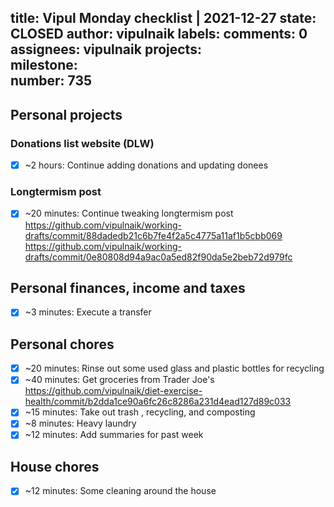 title:	Vipul Monday checklist | 2021-12-27
state:	CLOSED
author:	vipulnaik
labels:	
comments:	0
assignees:	vipulnaik
projects:	
milestone:	
number:	735
--
## Personal projects

### Donations list website (DLW)

- [x] ~2 hours: Continue adding donations and updating donees

### Longtermism post

- [x] ~20 minutes: Continue tweaking longtermism post https://github.com/vipulnaik/working-drafts/commit/88dadedb21c6b7fe4f2a5c4775a11af1b5cbb069 https://github.com/vipulnaik/working-drafts/commit/0e80808d94a9ac0a5ed82f90da5e2beb72d979fc

## Personal finances, income and taxes

- [x] ~3 minutes: Execute a transfer

## Personal chores

- [x] ~20 minutes: Rinse out some used glass and plastic bottles for recycling
- [x] ~40 minutes: Get groceries from Trader Joe's https://github.com/vipulnaik/diet-exercise-health/commit/b2dda1ce90a6fc26c8286a231d4ead127d89c033 
- [x] ~15 minutes: Take out trash , recycling, and composting
- [x] ~8 minutes: Heavy laundry
- [x] ~12 minutes: Add summaries for past week 
 
## House chores

- [x] ~12 minutes: Some cleaning around the house
